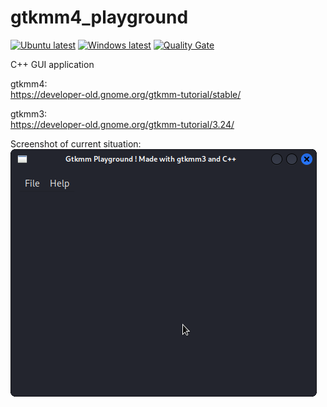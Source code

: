 # gtkmm4_playground
[![Ubuntu latest](https://github.com/incyi/gtkmm4_playground/actions/workflows/build_on_ubuntu_latest.yml/badge.svg)](https://github.com/incyi/gtkmm4_playground/actions/workflows/build_on_ubuntu_latest.yml)
[![Windows latest](https://github.com/incyi/gtkmm4_playground/actions/workflows/build_on_windows_latest.yml/badge.svg)](https://github.com/incyi/gtkmm4_playground/actions/workflows/build_on_windows_latest.yml)
[![Quality Gate](https://sonarcloud.io/api/project_badges/measure?project=incyi_gtkmm4_playground&metric=alert_status)](https://sonarcloud.io/summary/new_code?id=incyi_gtkmm4_playground)  
  
C++ GUI application  

gtkmm4:  
https://developer-old.gnome.org/gtkmm-tutorial/stable/  

gtkmm3:  
https://developer-old.gnome.org/gtkmm-tutorial/3.24/  

Screenshot of current situation:  
![Screenshot](Images/Screenshot.png?raw=true "Screenshot")  
